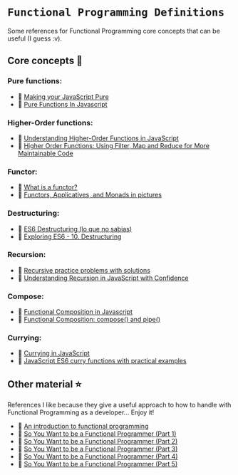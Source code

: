# `Functional Programming Definitions`

Some references for Functional Programming core concepts that can be useful (I guess :v).

## Core concepts :bookmark_tabs:

### Pure functions:
 * :newspaper: [Making your JavaScript Pure](https://alistapart.com/article/making-your-javascript-pure/)
 * :newspaper: [Pure Functions In Javascript](https://appdividend.com/2017/04/10/pure-functions-in-javascript/)

### Higher-Order functions:
 * :newspaper: [Understanding Higher-Order Functions in JavaScript](https://blog.bitsrc.io/understanding-higher-order-functions-in-javascript-75461803bad)
 * :newspaper: [Higher Order Functions: Using Filter, Map and Reduce for More Maintainable Code](https://www.freecodecamp.org/news/higher-order-functions-in-javascript-d9101f9cf528/)

### Functor:
 * :newspaper: [What is a functor?](https://medium.com/@dtinth/what-is-a-functor-dcf510b098b6)
 * :newspaper: [Functors, Applicatives, and Monads in pictures](http://adit.io/posts/2013-04-17-functors,_applicatives,_and_monads_in_pictures.html)
 
### Destructuring:
 * :newspaper: [ES6 Destructuring (lo que no sabias)](http://sanserna.com/blog/es6-destructing/)
 * :newspaper: [Exploring ES6 - 10. Destructuring](https://exploringjs.com/es6/ch_destructuring.html)
 
### Recursion:
 * :newspaper: [Recursive practice problems with solutions](https://www.geeksforgeeks.org/recursion-practice-problems-solutions/)
 * :newspaper: [Understanding Recursion in JavaScript with Confidence](https://www.thecodingdelight.com/understanding-recursion-javascript/)

### Compose:
 * :newspaper: [Functional Composition in Javascript](https://joecortopassi.com/articles/functional-composition-in-javascript/)
 * :newspaper: [Functional Composition: compose() and pipe()](https://medium.com/@acparas/what-i-learned-today-july-2-2017-ab9a46dbf85f)

### Currying:
 * :newspaper: [Currying in JavaScript](https://codeburst.io/currying-in-javascript-ba51eb9778dc)
 * :newspaper: [JavaScript ES6 curry functions with practical examples](https://medium.com/front-end-weekly/javascript-es6-curry-functions-with-practical-examples-6ba2ced003b1)
 
## Other material :star:

References I like because they give a useful approach to how to handle with Functional Programming as a developer... Enjoy it!

 * :newspaper: [An introduction to functional programming](https://codewords.recurse.com/issues/one/an-introduction-to-functional-programming)
 * :newspaper: [So You Want to be a Functional Programmer (Part 1)](https://medium.com/@cscalfani/so-you-want-to-be-a-functional-programmer-part-1-1f15e387e536)
 * :newspaper: [So You Want to be a Functional Programmer (Part 2)](https://medium.com/@cscalfani/so-you-want-to-be-a-functional-programmer-part-2-7005682cec4a)
 * :newspaper: [So You Want to be a Functional Programmer (Part 3)](https://medium.com/@cscalfani/so-you-want-to-be-a-functional-programmer-part-3-1b0fd14eb1a7)
 * :newspaper: [So You Want to be a Functional Programmer (Part 4)](https://medium.com/@cscalfani/so-you-want-to-be-a-functional-programmer-part-4-18fbe3ea9e49)
 * :newspaper: [So You Want to be a Functional Programmer (Part 5)](https://medium.com/@cscalfani/so-you-want-to-be-a-functional-programmer-part-5-c70adc9cf56a)
